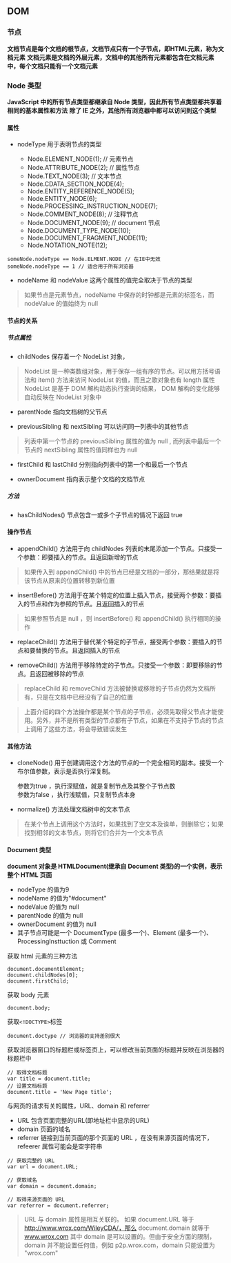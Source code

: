 ## DOM

### 节点

**文档节点是每个文档的根节点，文档节点只有一个子节点，即HTML元素，称为文档元素**
**文档元素是文档的外层元素，文档中的其他所有元素都包含在文档元素中，每个文档只能有一个文档元素**

### Node 类型

**JavaScript 中的所有节点类型都继承自 Node 类型，因此所有节点类型都共享着相同的基本属性和方法**
**除了 IE 之外，其他所有浏览器中都可以访问到这个类型**

#### 属性

- nodeType 用于表明节点的类型

	- Node.ELEMENT_NODE(1);		// 元素节点
	- Node.ATTRIBUTE_NODE(2);	// 属性节点
	- Node.TEXT_NODE(3);		// 文本节点
	- Node.CDATA_SECTION_NODE(4);
	- Node.ENTITY_REFERENCE_NODE(5);
	- Node.ENTITY_NODE(6);
	- Node.PROCESSING_INSTRUCTION_NODE(7);
	- Node.COMMENT_NODE(8);		// 注释节点
	- Node.DOCUMENT_NODE(9);	// document 节点
	- Node.DOCUMENT_TYPE_NODE(10);
	- Node.DOCUMENT_FRAGMENT_NODE(11);
	- Node.NOTATION_NOTE(12);

```
someNode.nodeType == Node.ELMENT.NODE // 在IE中无效
someNode.nodeType == 1 // 适合用于所有浏览器
```

- nodeName 和 nodeValue 这两个属性的值完全取决于节点的类型

> 如果节点是元素节点，nodeName 中保存的时钟都是元素的标签名，而 nodeValue 的值始终为 null

#### 节点的关系

##### 节点属性

- childNodes 保存着一个 NodeList 对象，

> NodeList 是一种类数组对象，用于保存一组有序的节点。可以用方括号语法和 item() 方法来访问 NodeList 的值，而且之歌对象也有 length 属性
> NodeList 是基于 DOM 解构动态执行查询的结果， DOM 解构的变化能够自动反映在 NodeList 对象中

- parentNode 指向文档树的父节点

- previousSibling 和 nextSibling 可以访问同一列表中的其他节点
> 列表中第一个节点的 previousSibling 属性的值为 null , 而列表中最后一个节点的 nextSibling 属性的值同样也为 null

- firstChild 和 lastChild 分别指向列表中的第一个和最后一个节点

- ownerDocument 指向表示整个文档的文档节点

##### 方法

- hasChildNodes() 节点包含一或多个子节点的情况下返回 true

#### 操作节点

- appendChild() 方法用于向 childNodes 列表的末尾添加一个节点。只接受一个参数：即要插入的节点。且返回新增的节点

> 如果传入到 appendChild() 中的节点已经是文档的一部分，那结果就是将该节点从原来的位置转移到新位置

- insertBefore() 方法用于在某个特定的位置上插入节点，接受两个参数：要插入的节点和作为参照的节点。且返回插入的节点

> 如果参照节点是 null ，则 insertBefore() 和 appendChild() 执行相同的操作

- replaceChild() 方法用于替代某个特定的子节点，接受两个参数：要插入的节点和要替换的节点。且返回插入的节点

- removeChild() 方法用于移除特定的子节点。只接受一个参数：即要移除的节点。且返回被移除的节点

> replaceChild 和 removeChild 方法被替换或移除的子节点仍然为文档所有，只是在文档中已经没有了自己的位置

> 上面介绍的四个方法操作都是某个节点的子节点，必须先取得父节点才能使用。另外，并不是所有类型的节点都有子节点，如果在不支持子节点的节点上调用了这些方法，将会导致错误发生

#### 其他方法

- cloneNode() 用于创建调用这个方法的节点的一个完全相同的副本。接受一个布尔值参数，表示是否执行深复制。
	
	参数为true ，执行深赋值，就是复制节点及其整个子节点数   
	参数为false ，执行浅赋值，只复制节点本身 

- normalize() 方法处理文档树中的文本节点

> 在某个节点上调用这个方法时，如果找到了空文本及诶单，则删除它；如果找到相邻的文本节点，则将它们合并为一个文本节点

#### Document 类型

**document 对象是 HTMLDocument(继承自 Document 类型)的一个实例，表示整个 HTML 页面**

- nodeType 的值为9
- nodeName 的值为"#document"
- nodeValue 的值为 null
- parentNode 的值为 null
- ownerDocument 的值为 null
- 其子节点可能是一个 DocumentType (最多一个)、Element (最多一个)、ProcessingInsttuction 或 Comment

获取 html 元素的三种方法
```
document.documentElement;
document.childNodes[0];
document.firstChild;
```

获取 body 元素
```
document.body;
```

获取`<!DOCTYPE>`标签
```
document.doctype // 浏览器的支持差别很大 
```

获取浏览器窗口的标题栏或标签页上，可以修改当前页面的标题并反映在浏览器的标题栏中
```
// 取得文档标题
var title = document.title;
// 设置文档标题
document.title = 'New Page title';
```

与网页的请求有关的属性，URL、domain 和 referrer
- URL 包含页面完整的URL(即地址栏中显示的URL)
- domain 页面的域名
- referrer 链接到当前页面的那个页面的 URL ，在没有来源页面的情况下，refeerer 属性可能会是空字符串

```
// 获取完整的 URL
var url = document.URL;

// 获取域名
var domain = document.domain;

// 取得来源页面的 URL
var referrer = document.referrer;
```

> URL 与 domain 属性是相互关联的。
> 如果 document.URL 等于 http://www.wrox.com/WileyCDA/，那么 document.domain 就等于 www.wrox.com
> 其中 domain 是可以设置的。但由于安全方面的限制，domain 并不能设置任何值，例如 p2p.wrox.com，domain 只能设置为 "wrox.com"